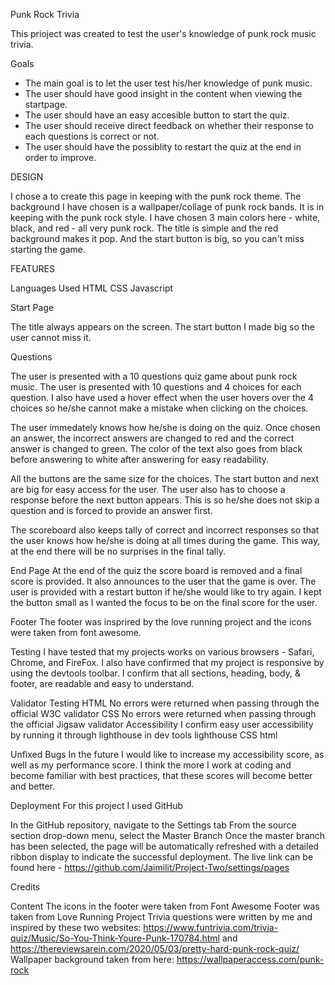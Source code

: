Punk Rock Trivia

This prioject was created to test the user's knowledge of punk rock music trivia.

Goals
* The main goal is to let the user test his/her knowledge of punk music.
* The user should have good insight in the content when viewing the startpage.
* The user should have an easy accesible button to start the quiz.
* The user should receive direct feedback on whether their response to each questions is correct or not.
* The user should have the possiblity to restart the quiz at the end in order to improve. 

DESIGN

I chose a to create this page in keeping with the punk rock theme. The background I have chosen is a wallpaper/collage of punk rock bands. It is in keeping with the punk rock style. I have chosen 3 main colors here - white, black, and red - all very punk rock. The title is simple and the red background makes it pop. And the start button is big, so you can't miss starting the game.

FEATURES

Languages Used
HTML
CSS
Javascript

Start Page

The title always appears on the screen.
The start button I made big so the user cannot miss it. 

Questions

The user is presented with a 10 questions quiz game about punk rock music. 
The user is presented with 10 questions and 4 choices for each question. 
I also have used a hover effect when the user hovers over the 4 choices so he/she cannot make a mistake when clicking on the choices.

The user immedately knows how he/she is doing on the quiz. Once chosen an answer, the incorrect answers are changed to red and the correct answer is changed to green. The color of the text also goes from black before answering to white after answering for easy readability. 

All the buttons are the same size for the choices. The start button and next are big for easy access for the user.
The user also has to choose a response before the next button appears. This is so he/she does not skip a question and is forced to provide an answer first. 


The scoreboard also keeps tally of correct and incorrect responses so that the user knows how he/she is doing at all times during the game. This way, at the end there will be no surprises in the final tally.

End Page
At the end of the quiz the score board is removed and a final score is provided. It also announces to the user that the game is over. 
The user is provided with a restart button if he/she would like to try again. I kept the button small as I wanted the focus to be on the final score for the user.


Footer
The footer was insprired by the love running project and the icons were taken from font awesome.

Testing
I have tested that my projects works on various browsers - Safari, Chrome, and FireFox. I also have confirmed that my project is responsive by using the devtools toolbar. I confirm that all sections, heading, body, & footer, are readable and easy to understand. 

Validator Testing
HTML No errors were returned when passing through the official W3C validator
CSS No errors were returned when passing through the official Jigsaw validator
Accessibility I confirm easy user accessibility by running it through lighthouse in dev tools
lighthouse CSS html

Unfixed Bugs
In the future I would like to increase my accessibility score, as well as my performance score. I think the more I work at coding and become familiar with best practices, that these scores will become better and better.

Deployment
For this project I used GitHub

In the GitHub repository, navigate to the Settings tab
From the source section drop-down menu, select the Master Branch
Once the master branch has been selected, the page will be automatically refreshed with a detailed ribbon display to indicate the successful deployment.
The live link can be found here - https://github.com/Jaimilit/Project-Two/settings/pages

Credits

Content
The icons in the footer were taken from Font Awesome
Footer was taken from Love Running Project
Trivia questions were written by me and inspired by these two websites: https://www.funtrivia.com/trivia-quiz/Music/So-You-Think-Youre-Punk-170784.html and https://thereviewsarein.com/2020/05/03/pretty-hard-punk-rock-quiz/
Wallpaper background taken from here: https://wallpaperaccess.com/punk-rock




